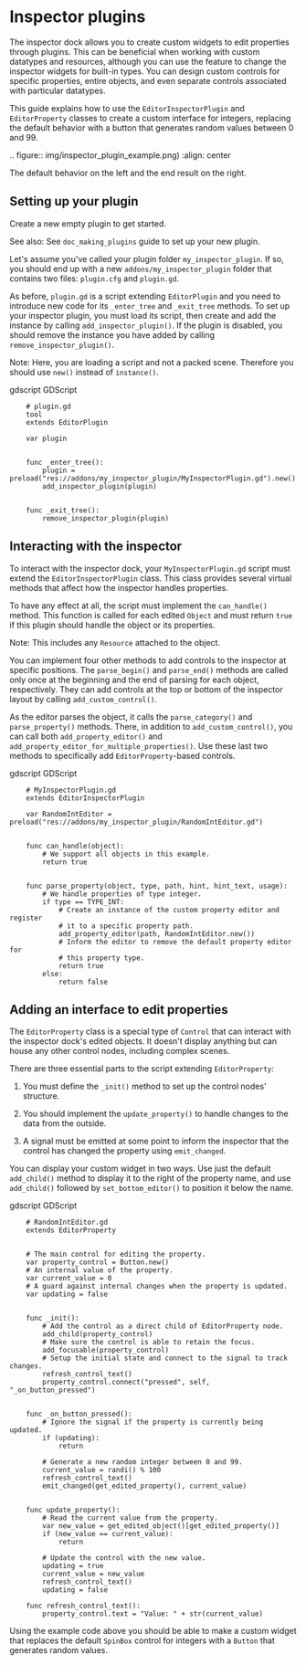 

Inspector plugins
=================

The inspector dock allows you to create custom widgets to edit properties
through plugins. This can be beneficial when working with custom datatypes and
resources, although you can use the feature to change the inspector widgets for
built-in types. You can design custom controls for specific properties, entire
objects, and even separate controls associated with particular datatypes.

This guide explains how to use the `EditorInspectorPlugin` and
`EditorProperty` classes to create a custom interface for integers,
replacing the default behavior with a button that generates random values
between 0 and 99.

.. figure:: img/inspector_plugin_example.png)
   :align: center

   The default behavior on the left and the end result on the right.


Setting up your plugin
----------------------

Create a new empty plugin to get started.

See also:
 See `doc_making_plugins` guide to set up your new plugin.

Let's assume you've called your plugin folder `my_inspector_plugin`. If so,
you should end up with a new `addons/my_inspector_plugin` folder that contains
two files: `plugin.cfg` and `plugin.gd`.

As before, `plugin.gd` is a script extending `EditorPlugin` and you
need to introduce new code for its `_enter_tree` and `_exit_tree` methods.
To set up your inspector plugin, you must load its script, then create and add
the instance by calling `add_inspector_plugin()`. If the plugin is disabled,
you should remove the instance you have added by calling
`remove_inspector_plugin()`.

Note:
 Here, you are loading a script and not a packed scene. Therefore you
          should use `new()` instead of `instance()`.

gdscript GDScript

```
    # plugin.gd
    tool
    extends EditorPlugin

    var plugin


    func _enter_tree():
        plugin = preload("res://addons/my_inspector_plugin/MyInspectorPlugin.gd").new()
        add_inspector_plugin(plugin)


    func _exit_tree():
        remove_inspector_plugin(plugin)
```


Interacting with the inspector
------------------------------

To interact with the inspector dock, your `MyInspectorPlugin.gd` script must
extend the `EditorInspectorPlugin` class. This class provides several
virtual methods that affect how the inspector handles properties.

To have any effect at all, the script must implement the `can_handle()`
method. This function is called for each edited `Object` and must
return `true` if this plugin should handle the object or its properties.

Note:
 This includes any `Resource` attached to the object.

You can implement four other methods to add controls to the inspector at
specific positions. The `parse_begin()` and `parse_end()` methods are called
only once at the beginning and the end of parsing for each object, respectively.
They can add controls at the top or bottom of the inspector layout by calling
`add_custom_control()`.

As the editor parses the object, it calls the `parse_category()` and
`parse_property()` methods. There, in addition to `add_custom_control()`,
you can call both `add_property_editor()` and
`add_property_editor_for_multiple_properties()`. Use these last two methods to
specifically add `EditorProperty`-based controls.

gdscript GDScript

```
    # MyInspectorPlugin.gd
    extends EditorInspectorPlugin

    var RandomIntEditor = preload("res://addons/my_inspector_plugin/RandomIntEditor.gd")


    func can_handle(object):
        # We support all objects in this example.
        return true


    func parse_property(object, type, path, hint, hint_text, usage):
        # We handle properties of type integer.
        if type == TYPE_INT:
            # Create an instance of the custom property editor and register
            # it to a specific property path.
            add_property_editor(path, RandomIntEditor.new())
            # Inform the editor to remove the default property editor for
            # this property type.
            return true
        else:
            return false
```


Adding an interface to edit properties
--------------------------------------

The `EditorProperty` class is a special type of `Control`
that can interact with the inspector dock's edited objects. It doesn't display
anything but can house any other control nodes, including complex scenes.

There are three essential parts to the script extending
`EditorProperty`:

1. You must define the `_init()` method to set up the control nodes'
   structure.

2. You should implement the `update_property()` to handle changes to the data
   from the outside.

3. A signal must be emitted at some point to inform the inspector that the
   control has changed the property using `emit_changed`.

You can display your custom widget in two ways. Use just the default `add_child()`
method to display it to the right of the property name, and use `add_child()`
followed by `set_bottom_editor()` to position it below the name.

gdscript GDScript

```
    # RandomIntEditor.gd
    extends EditorProperty


    # The main control for editing the property.
    var property_control = Button.new()
    # An internal value of the property.
    var current_value = 0
    # A guard against internal changes when the property is updated.
    var updating = false


    func _init():
        # Add the control as a direct child of EditorProperty node.
        add_child(property_control)
        # Make sure the control is able to retain the focus.
        add_focusable(property_control)
        # Setup the initial state and connect to the signal to track changes.
        refresh_control_text()
        property_control.connect("pressed", self, "_on_button_pressed")


    func _on_button_pressed():
        # Ignore the signal if the property is currently being updated.
        if (updating):
            return

        # Generate a new random integer between 0 and 99.
        current_value = randi() % 100
        refresh_control_text()
        emit_changed(get_edited_property(), current_value)


    func update_property():
        # Read the current value from the property.
        var new_value = get_edited_object()[get_edited_property()]
        if (new_value == current_value):
            return

        # Update the control with the new value.
        updating = true
        current_value = new_value
        refresh_control_text()
        updating = false

    func refresh_control_text():
        property_control.text = "Value: " + str(current_value)
```

Using the example code above you should be able to make a custom widget that
replaces the default `SpinBox` control for integers with a
`Button` that generates random values.
